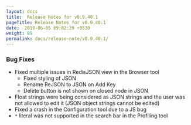 ```yaml
---
layout: docs
title:  Release Notes for v0.9.40.1
pageTitle: Release Notes for v0.9.40.1
date:  2019-06-05 09:02:29 +0530
weight: 89
permalink: docs/release-note/v0.9.40.1/
---
```

### Bug Fixes

- Fixed multiple issues in RedisJSON view in the Browser tool
    - Fixed styling of JSON
    - Rename ReJSON to JSON on Add Key
    - Delete button is not shown on closed node in JSON
- Float strings were being considered as JSON strings and the user was not allowed to edit it (JSON object strings cannot be edited)
- Fixed a crash in the Configuration tool due to a JS bug
- `*` literal was not supported in the search bar in the Profiling tool
